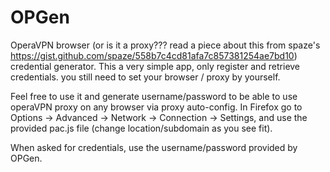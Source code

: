 # OPGen
OperaVPN browser (or is it a proxy??? read a piece about this from spaze's https://gist.github.com/spaze/558b7c4cd81afa7c857381254ae7bd10) credential generator. This a very simple app, only register and retrieve credentials. you still need to set your browser / proxy by yourself.

Feel free to use it and generate username/password to be able to use operaVPN proxy on any browser via proxy auto-config. In Firefox go to Options → Advanced → Network → Connection → Settings, and use the provided pac.js file (change location/subdomain as you see fit).

When asked for credentials, use the username/password provided by OPGen.
